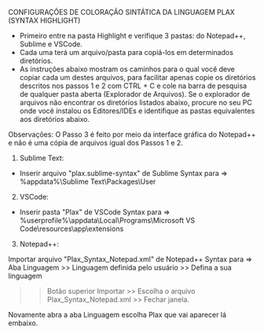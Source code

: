 
CONFIGURAÇÕES DE COLORAÇÃO SINTÁTICA DA LINGUAGEM PLAX (SYNTAX HIGHLIGHT)

* Primeiro entre na pasta Highlight e verifique 3 pastas:
	do Notepad++, Sublime e VSCode.
* Cada uma terá um arquivo/pasta para copiá-los em determinados diretórios.
* As instruções abaixo mostram os caminhos para o qual você deve copiar cada um
destes arquivos, para facilitar apenas copie os diretórios descritos nos passos 1 e 2
com CTRL + C e cole na barra de pesquisa de qualquer pasta aberta (Explorador de Arquivos).
Se o explorador de arquivos não encontrar os diretórios listados abaixo, procure no seu PC onde
você instalou os Editores/IDEs e identifique as pastas equivalentes aos diretórios abaixo.

Observações: O Passo 3 é feito por meio da interface gráfica do Notepad++ e não é uma cópia de arquivos
igual dos Passos 1 e 2. 

1. Sublime Text:

* Inserir arquivo "plax.sublime-syntax" de Sublime Syntax para =>
%appdata%\Sublime Text\Packages\User

2. VSCode:

* Inserir pasta "Plax" de VSCode Syntax para =>
%userprofile%\appdata\Local\Programs\Microsoft VS Code\resources\app\extensions

3. Notepad++:

Importar arquivo "Plax_Syntax_Notepad.xml" de Notepad++ Syntax para =>
Aba Linguagem >> Linguagem definida pelo usuário >> Defina a sua linguagem
>> Botão superior Importar >> Escolha o arquivo Plax_Syntax_Notepad.xml >> Fechar janela.

Novamente abra a aba Linguagem escolha Plax que vai aparecer lá embaixo. 

